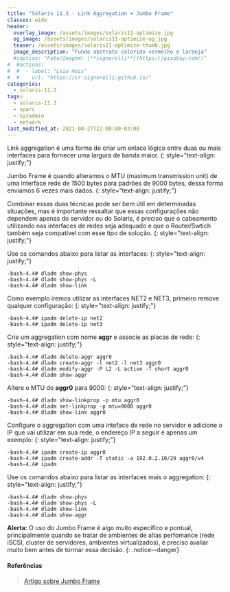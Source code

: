 ```yaml
---
title: "Solaris 11.3 - Link Aggregation + Jumbo Frame"
classes: wide
header:
  overlay_image: /assets/images/solaris11-optimize.jpg
  og_image: /assets/images/solaris11-optimize-og.jpg
  teaser: /assets/images/solaris11-optimize-thumb.jpg
  image_description: "Fundo abstrato colorido vermelho e laranja"
  #caption: "Foto/Imagem: [**signorelli**](https://pixabay.com/)"
#  #actions:
#  #  - label: "Leia mais"
#  #    url: "https://cr-signorelli.github.io/"
categories:
  - solaris-11.3
tags:
  - solaris-11.3
  - sparc
  - sysadmin
  - network
last_modified_at: 2021-04-27T22:00:00-03:00
---
```


Link aggregation é uma forma de criar um enlace lógico entre duas ou mais interfaces para fornecer uma largura de banda maior.
{: style="text-align: justify;"}

Jumbo Frame é quando alteramos o MTU (maximum transmission unit) de uma interface rede de 1500 bytes para padrões de 9000 bytes, dessa forma enviamos 6 vezes mais dados.
{: style="text-align: justify;"}

Combinar essas duas técnicas pode ser bem útil em determinadas situações, mas é importante ressaltar que essas configurações não dependem apenas do servidor ou do Solaris, é preciso que o cabeamento utilizando nas interfaces de redes seja adequado e que o Router/Swtich também seja compatível com esse tipo de solução.
{: style="text-align: justify;"}

Use os comandos abaixo para listar as interfaces:
{: style="text-align: justify;"}

```console
-bash-4.4# dladm show-phys
-bash-4.4# dladm show-phys -L
-bash-4.4# dladm show-link
```

Como exemplo iremos utilizar as interfaces NET2 e NET3, primeiro remove qualquer configuração:
{: style="text-align: justify;"}

```console
-bash-4.4# ipadm delete-ip net2
-bash-4.4# ipadm delete-ip net3
```

Crie um aggregation com nome **aggr** e associe as placas de rede:
{: style="text-align: justify;"}

```console
-bash-4.4# dladm delete-aggr aggr0
-bash-4.4# dladm create-aggr -l net2 -l net3 aggr0
-bash-4.4# dladm modify-aggr -P L2 -L active -T short aggr0
-bash-4.4# dladm show-aggr
```

Altere o MTU do **aggr0** para 9000:
{: style="text-align: justify;"}

```console
-bash-4.4# dladm show-linkprop -p mtu aggr0
-bash-4.4# dladm set-linkprop -p mtu=9000 aggr0
-bash-4.4# dladm show-link aggr0
```

Configure o aggregation com uma inteface de rede no servidor e adicione o IP que vai utilizar em sua rede, o endereço IP a seguir é apenas um exemplo:
{: style="text-align: justify;"}

```console
-bash-4.4# ipadm create-ip aggr0
-bash-4.4# ipadm create-addr -T static -a 192.0.2.10/29 aggr0/v4
-bash-4.4# ipadm 
```

Use os comandos abaixo para listar as interfaces mais o aggregation:
{: style="text-align: justify;"}

```console
-bash-4.4# dladm show-phys
-bash-4.4# dladm show-phys -L
-bash-4.4# dladm show-link
-bash-4.4# dladm show-aggr
```

**Alerta:** O uso do Jumbo Frame é algo muito especifico e pontual, principalmente quando se tratar de ambientes de altas perfomance (rede iSCSI, cluster de servidores, ambientes virtualizados), é preciso avaliar muito bem antes de tormar essa decisão.
{: .notice--danger}

#### Referências

> [Artigo sobre Jumbo Frame](https://skymonitor.com/pt/o-que-sao-jumbo-frames/)